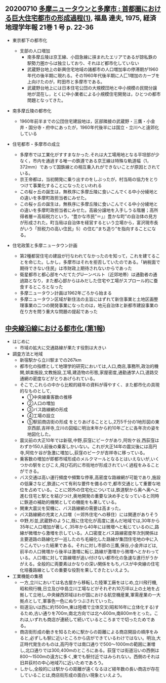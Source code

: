 ## 20200710 [多摩ニュータウンと多摩市 : 首都圏における巨大住宅都市の形成過程(1)](https://www.jstage.jst.go.jp/article/jaeg/21/1/21_KJ00003740719/_article/-char/ja/), 福島 達夫, 1975, 経済地理学年報 21巻 1 号 p. 22-36

* 東京都下の都市化
  * 支部の人口増加
    * 南多摩丘陵は京王線、小田急線に挟まれたエリアであるが諒私鉄の駅勢力圏からは独立しており、それほど都市化していない
    * 武蔵野台地上の新興住宅地域の諸都市の人口増加率の停滞期が1960年代の後半期に現れる。その1960年代後半期に人匚1増加のカーブを上向けたのが，町田市と多摩市である。
    * 武蔵野台地上には日本住宅公団の大規模団地と中小規模の民間分譲地が混在し，とくに中小業者による小規模住宅開発は，ひとつの都市問題となってきた。


* 南多摩丘陵の都市化
  * 1960年前半までの公団住宅建設地は，区部隣接の武蔵野・三鷹・小金井・国分寺・府中にあったが，1960年代後半には国立・立川へと遠郊化している

* 住宅都市・多摩市の成立
  * 多摩市では工業化がすすまなかった.それは大工場用地となる平坦部が少なく，市内を通過する唯一の鉄遵である京王線は特殊な軌道幅（1，372mm）であって国鉄線との相互乗入れができないことが原因とされている。
  * 京王帝都は，当初開発に乗り出すのをしぶったが，村当局の協力をとりつけて事業化することになったといわれる
  * この桜ヶ丘の誕生は，無秩序に多摩丘陵に食いこんでくる中小分綾地との違いを多摩町政担当者にみせた。
  * この桜ヶ丘の誕生は，無秩序に多摩丘陵に食いこんでくる中小分綾地との違いを多摩町政担当者にみせた。高級分譲地を入手しうる階層；高所得者層＝高祖税力という，“豊かな市民”＝」』豊かな町”の自治体の見方が形成された。町当局は自治体を経営するという立場から，富沢現市長がいう「担税力の高い住民」5〕の住む“まち造り”を指向することになる。
* 住宅政策と多摩ニュータウン計画
  * 第2種都営住宅の建設が行なわれてなかったのを知って，これを建てることを命じた。しかし，多摩市はそれを拒否していたのである。「納税面で期待できない住民」は市財政上期待されないからであった
  * 衛星都市と都心部をへだてたグU一ンベルト（近郊地帯）は通勤者の通過路となり，また都心部からはみだした住宅や工場がスプロール的に蚕食するところとなった
  * 多摩ニュータウン計画は1962年ごろから始まる
  * 多摩ニュータウン区域が新住法の主旨にはずれて新住事業と土地区画整理事業の二つの開発事業になったのは，地元自治体と新都市建設事業の在り方を問う重大な問題の提起であった



## [中央線沿線における都市化 (第1報)](https://www.jstage.jst.go.jp/article/newgeo1952/15/3/15_3_1/_article/-char/ja/)

* はじめに
  * 市域の拡大に交通路線が果たす役割は大きい
* 調査方法と地域
  * 新宿駅から立川駅までの267km
  * 都市化の指標として地理学的研究においては,人口,商店,事務所,政治的機関,娯楽施設,文教施設,工場,建造物の形態,家屋密度,通勤通学人口,道路交通網の密度などがとりあげられている。
  * そこで,これらの中から比較的経年の資料が得やすく、また都市化の具現的なものとして,
      * ①中央線乗客数の推移
      * ②人口の増加
      * ③バス路線網の形成
      * ④工場の設立
      * ⑤駅前商店街の形成
    をとりあげることとし,2万5千分の1地形図の東京西部,吉祥寺,立川の図幅に明治末年から約10年ごとに各年次の姿を地図化した。
  * 震災前の大正10年では新宿,中野,荻窪にピークがあり,阿佐ケ谷,西荻窪はわずか150人前後の乗客しかいない。これが大正14年の震災後には高円寺,阿佐ケ谷が急激に増加し,荻窪のピークが吉祥寺に移っている｡
  * 乗客数の増加が即都市域形成のメルクマールとなるとはいえないが,いくつかの駅をとびこえ,飛び石的に市街地が形成されていく過程をみることができる。
  * バス交通は高い運行頻度や頻繁な停車,高密度な路線網が可能であり,施設の低廉さなど,鉄道にべて有利な要件を備るので,都市交通として重要な地位を占めている。ことに郊外の住宅化については,鉄道駅から奥へ奥へと進む住宅と駅とを結びつけ,奥地開発の重要な決め手となっていると同時に鉄道の補助的機関としての機能をも果している。
  * 関東大震災を契機に、バス路線網の需要は高まった。
  * バス路線網の充実と人口増（＝郊外住宅への移住）には関連がありそう
  * 中野,杉並,武蔵野のように,既に住宅化が高度に進んだ地域では,30年から35年に人口増加が著しく,35年から40年には微増へと転じているのに,路線が微増から激増を示している。人口密度とバス路線密度年次別関係は主要道路の路線化が一巡したのち毛細化した路線が集団住宅地の中に入りこんでいった結果である。それに対し市部の三鷹,保谷,小金井はどは,前半の人口微増から後半は激増に転じ,路線が激増から微増へとかわっている。人口増に対して路線増が追い付けない都市化の急速な進行がうかがえる。全般的に両要素はかなりの深い関係をもち,バスが中央線の住宅化培養路線としての重要な役割を果してきたといえよう。
* 工業機能の集積
  * 一方,立川においては名古屋から移転した陸軍工廠をはじめ,立川飛行機,昭和飛行機,日立及び中島立川工場などがそれぞれ10万坪以上の土地を占拠して立地し,中央線西郊域はわが国における航空機産業,軍需産業の一大拠点として,軍事色一色にぬりつぶされていった。
  * 街道沿いは西に約1500m,東は陸橋で立体交叉(昭和16年に立体化する)するため,古い通りを700m,南北方向では北へ600m,南800mをとった。これは,いずれも商店が連続して続いているところまでで切ったためである。
  * 商店街形成の動きを知るために駅からの距離による商店開設の順序をみると,必ずしも駅に近いところから店ができているわけではない。明治,大正時代発生のものは,高円寺では南口通りで500～1000mの範囲に漸増し,北口通りでは300,400mのところにある。荻窪では街道沿いの西側は800～1500mの遠方に多く,東でも駅付近ではみられない。西側のそれは旧井荻村の中心地域7)に近いためであろう。
  * しかし,全般的には駅からの距離が遠くなるほど経年数の長い商店が存在していることは,商店街形成の面白い現象といえよう。

